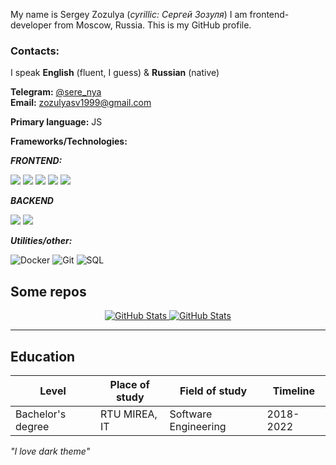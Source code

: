 My name is Sergey Zozulya (_cyrillic: Сергей Зозуля_)
I am frontend-developer from Moscow, Russia.
This is my GitHub profile.  

### Contacts:
I speak **English** (fluent, I guess) & **Russian** (native)

**Telegram:** [@sere_nya](https://t.me/sere_nya)  
**Email:**  zozulyasv1999@gmail.com    

**Primary language:** JS

**Frameworks/Technologies:**

**_FRONTEND:_**

<img src="https://img.shields.io/badge/React-grey?style=for-the-badge&logo=react&logoColor=#61DAFB"/> <img src="https://img.shields.io/badge/Redux-grey?style=for-the-badge&logo=redux&logoColor=white"/> <img src="https://img.shields.io/badge/Redux--Saga-grey?style=for-the-badge&logo=reduxsaga&logoColor=white"/>  <img src="https://img.shields.io/badge/MobX-grey?style=for-the-badge&logo=mobx&logoColor=white"/> <img src="https://img.shields.io/badge/TypeScript-grey?style=for-the-badge&logo=typescript&logoColor=white"/>


_**BACKEND**_ 

<img src="https://img.shields.io/badge/Express.js-grey?&logoColor=white"/> <img src="https://img.shields.io/badge/Postgres-grey?&logoColor=white"/> 

**_Utilities/other:_**

![Docker](https://img.shields.io/badge/Docker-2060f6)
![Git](https://img.shields.io/badge/Git-fa401e)
![SQL](https://img.shields.io/badge/SQL-9932CC)


## Some repos 

<div>
<p align="center">    
	
<a href="https://github.com/SerjZozulya/todolist">
            <img src="https://github-readme-stats.vercel.app/api/pin/?username=SerjZozulya&repo=todolist&theme=one_dark_pro" alt="GitHub Stats" />
        </a>
<a href="https://github.com/SerjZozulya/server" >
            <img src="https://github-readme-stats.vercel.app/api/pin/?username=SerjZozulya&repo=server&theme=one_dark_pro" alt="GitHub Stats" />
        </a>
</p>

</div>



---
## Education

| Level             | Place of study                              | Field of study                                                                        | Timeline  |
|-------------------|---------------------------------------------|---------------------------------------------------------------------------------------|-----------|
| Bachelor's degree | RTU MIREA, IT                               | Software Engineering                                                                  | 2018-2022 |

_"I love dark theme"_
